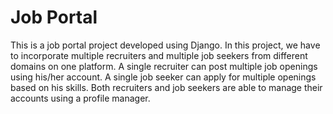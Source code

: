 # Job Portal
This is a job portal project developed using Django. In this project, we have to incorporate multiple recruiters and multiple job seekers from different domains on one platform. A single recruiter can post multiple job openings using his/her account. A single job seeker can apply for multiple openings based on his skills.
Both recruiters and job seekers are able to manage their accounts using a profile manager.
